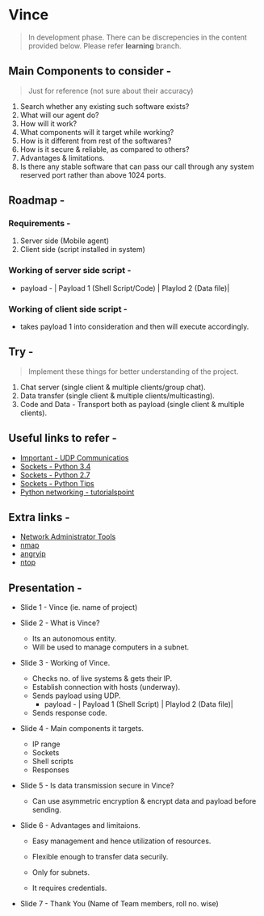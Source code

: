 # Vince
> In development phase.
> There can be discrepencies in the content provided below.
> Please refer **learning** branch.

## Main Components to consider -
> Just for reference (not sure about their accuracy)
1. Search whether any existing such software exists?
2. What will our agent do?
3. How will it work?
4. What components will it target while working?
5. How is it different from rest of the softwares?
6. How is it secure & reliable, as compared to others?
7. Advantages & limitations.
8. Is there any stable software that can pass our call through any system reserved port rather than above 1024 ports.

## Roadmap -
### Requirements -
1. Server side (Mobile agent)
2. Client side (script installed in system)

### Working of server side script -
* payload - | Payload 1 (Shell Script/Code) | Playlod 2 (Data file)|

### Working of client side script - 
* takes payload 1 into consideration and then will execute accordingly.

## Try -
> Implement these things for better understanding of the project.
1. Chat server (single client & multiple clients/group chat).
2. Data transfer (single client & multiple clients/multicasting).
3. Code and Data - Transport both as payload (single client & multiple clients).

## Useful links to refer -
* [Important - UDP Communicatios](https://wiki.python.org/moin/UdpCommunication)
* [Sockets - Python 3.4](https://docs.python.org/3.4/howto/sockets.html)
* [Sockets - Python 2.7](https://docs.python.org/2.7/library/socket.html)
* [Sockets - Python Tips](https://pythontips.com/2013/08/06/python-socket-network-programming/)
* [Python networking - tutorialspoint](https://www.tutorialspoint.com/python/python_networking.htm)

## Extra links -
* [Network Administrator Tools](http://www.networkmanagementsoftware.com/top-17-free-tools-for-network-administrators/)
* [nmap](https://nmap.org/)
* [angryip](http://angryip.org/)
* [ntop](http://www.ntop.org/)

## Presentation -
* Slide 1 - Vince (ie. name of project)
* Slide 2 - What is Vince?
  * Its an autonomous entity.
  * Will be used to manage computers in a subnet.
  
* Slide 3 - Working of Vince.
  * Checks no. of live systems & gets their IP.
  * Establish connection with hosts (underway).
  * Sends payload using UDP.
    * payload - | Payload 1 (Shell Script) | Playlod 2 (Data file)|
  * Sends response code.

* Slide 4 - Main components it targets.
  * IP range
  * Sockets
  * Shell scripts
  * Responses

* Slide 5 - Is data transmission secure in Vince?
  * Can use asymmetric encryption & encrypt data and payload before sending.

* Slide 6 - Advantages and limitaions.
  * Easy management and hence utilization of resources.
  * Flexible enough to transfer data securily.
  
  * Only for subnets.
  * It requires credentials.
  
* Slide 7 - Thank You (Name of Team members, roll no. wise)
